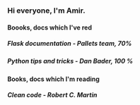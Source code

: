 ### Hi everyone, I'm Amir.
#### Boooks, docs which I've red
##### Flask documentation - Pallets team, 70%
##### Python tips and tricks - Dan Bader, 100 %
#### Books, docs which I'm reading
##### Clean code - Robert C. Martin

